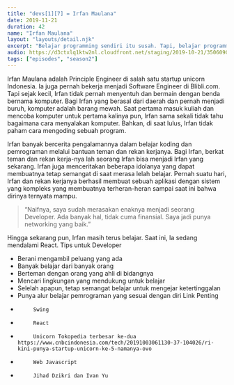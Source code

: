 ```yaml
---
title: "devs[1][7] = Irfan Maulana"
date: 2019-11-21
duration: 42
name: "Irfan Maulana"
layout: "layouts/detail.njk"
excerpt: "Belajar programming sendiri itu susah. Tapi, belajar programming sendiri lalu ada yang mendorong, yang membantu, yang memberikan proyek, yang bisa diajak diskusi soal program akan lebih mudah."
audio: https://d3ctxlq1ktw2nl.cloudfront.net/staging/2019-10-21/35060901-44100-2-170056964a9c6.m4a
tags: ["episodes", "season2"]
---
```


Irfan Maulana adalah Principle Engineer di salah satu startup unicorn Indonesia. Ia juga pernah bekerja menjadi Software Engineer di Blibli.com. Tapi sejak kecil, Irfan tidak pernah menyentuh dan bermain dengan benda bernama komputer. Bagi Irfan yang berasal dari daerah dan pernah menjadi buruh, komputer adalah barang mewah. Saat pertama masuk kuliah dan mencoba komputer untuk pertama kalinya pun, Irfan sama sekali tidak tahu bagaimana cara menyalakan komputer. Bahkan, di saat lulus, Irfan tidak paham cara mengoding sebuah program.

Irfan banyak bercerita pengalamannya dalam belajar koding dan pemrograman melalui bantuan teman dan rekan kerjanya. Bagi Irfan, berkat teman dan rekan kerja-nya lah seorang Irfan bisa menjadi Irfan yang sekarang. Irfan juga menceritakan beberapa idolanya yang dapat membuatnya tetap semangat di saat merasa lelah belajar. Pernah suatu hari, Irfan dan rekan kerjanya berhasil membuat sebuah aplikasi dengan sistem yang kompleks yang membuatnya terheran-heran sampai saat ini bahwa dirinya ternyata mampu.

> “Naifnya, saya sudah merasakan enaknya menjadi seorang Developer. Ada banyak hal, tidak cuma finansial. Saya jadi punya networking yang baik.”

Hingga sekarang pun, Irfan masih terus belajar. Saat ini, Ia sedang mendalami React.
Tips untuk Developer
- Berani mengambil peluang yang ada
- Banyak belajar dari banyak orang
- Berteman dengan orang yang ahli di bidangnya
- Mencari lingkungan yang mendukung untuk belajar
- Selelah apapun, tetap semangat belajar untuk mengejar ketertinggalan
- Punya alur belajar pemrograman yang sesuai dengan diri
Link Penting
-          Swing
-          React
-          Unicorn Tokopedia terbesar ke-dua https://www.cnbcindonesia.com/tech/20191003061130-37-104026/ri-kini-punya-startup-unicorn-ke-5-namanya-ovo
-          Web Javascript
-          Jihad Dzikri dan Ivan Yu

